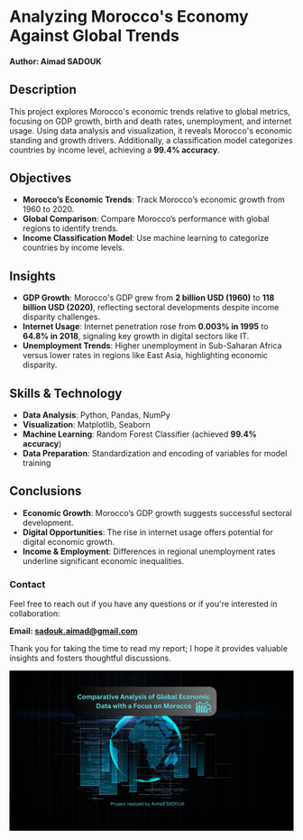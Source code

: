 # Analyzing Morocco's Economy Against Global Trends

#### Author: Aimad SADOUK  

## Description  
This project explores Morocco's economic trends relative to global metrics, focusing on GDP growth, birth and death rates, unemployment, and internet usage. Using data analysis and visualization, it reveals Morocco's economic standing and growth drivers. Additionally, a classification model categorizes countries by income level, achieving a **99.4% accuracy**.

## Objectives  
- **Morocco’s Economic Trends**: Track Morocco’s economic growth from 1960 to 2020.  
- **Global Comparison**: Compare Morocco’s performance with global regions to identify trends.  
- **Income Classification Model**: Use machine learning to categorize countries by income levels.

## Insights  
- **GDP Growth**: Morocco's GDP grew from **2 billion USD (1960)** to **118 billion USD (2020)**, reflecting sectoral developments despite income disparity challenges.  
- **Internet Usage**: Internet penetration rose from **0.003% in 1995** to **64.8% in 2018**, signaling key growth in digital sectors like IT.  
- **Unemployment Trends**: Higher unemployment in Sub-Saharan Africa versus lower rates in regions like East Asia, highlighting economic disparity.

## Skills & Technology  
- **Data Analysis**: Python, Pandas, NumPy  
- **Visualization**: Matplotlib, Seaborn  
- **Machine Learning**: Random Forest Classifier (achieved **99.4% accuracy**)  
- **Data Preparation**: Standardization and encoding of variables for model training

## Conclusions  
- **Economic Growth**: Morocco’s GDP growth suggests successful sectoral development.  
- **Digital Opportunities**: The rise in internet usage offers potential for digital economic growth.  
- **Income & Employment**: Differences in regional unemployment rates underline significant economic inequalities.

### Contact 

Feel free to reach out if you have any questions or if you're interested in collaboration:

**Email: sadouk.aimad@gmail.com**


Thank you for taking the time to read my report; I hope it provides valuable insights and fosters thoughtful discussions.


![image alt text](https://github.com/AimadSADOUK/Analyzing-Morocco-s-Economy-Against-Global-Trends/blob/main/03-%20Global%20analysis%20Economic.png)


